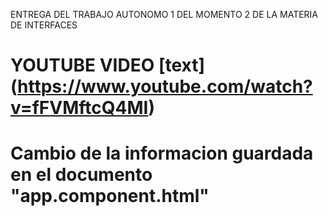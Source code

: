  ENTREGA DEL TRABAJO AUTONOMO 1 DEL MOMENTO 2 DE LA MATERIA DE INTERFACES

# YOUTUBE VIDEO [text] (https://www.youtube.com/watch?v=fFVMftcQ4MI)

# Cambio de la informacion guardada en el documento "app.component.html"  